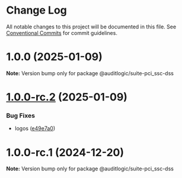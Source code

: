 # Change Log

All notable changes to this project will be documented in this file.
See [Conventional Commits](https://conventionalcommits.org) for commit guidelines.

# 1.0.0 (2025-01-09)

**Note:** Version bump only for package @auditlogic/suite-pci_ssc-dss





# [1.0.0-rc.2](https://github.com/auditlogic/suite/compare/@auditlogic/suite-pci_ssc-dss@1.0.0-rc.1...@auditlogic/suite-pci_ssc-dss@1.0.0-rc.2) (2025-01-09)


### Bug Fixes

* logos ([e49e7a0](https://github.com/auditlogic/suite/commit/e49e7a02bf4796ad65ffe6748e4a155ad580ae87))





# 1.0.0-rc.1 (2024-12-20)

**Note:** Version bump only for package @auditlogic/suite-pci_ssc-dss
